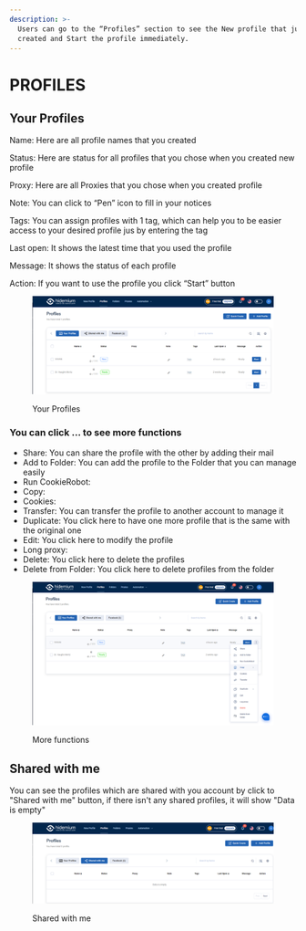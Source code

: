 ```yaml
---
description: >-
  Users can go to the “Profiles” section to see the New profile that just
  created and Start the profile immediately.
---
```


# PROFILES

## Your Profiles

Name: Here are all profile names that you created

Status: Here are status for all profiles that you chose when you created new profile

Proxy: Here are all Proxies that you chose when you created profile

Note: You can click to “Pen” icon to fill in your notices

Tags: You can assign profiles with 1 tag, which can help you to be easier access to your desired profile jus by entering the tag

Last open: It shows the latest time that you used the profile

Message: It shows the status of each profile

Action: If you want to use the profile you click “Start” button&#x20;

<figure><img src="../.gitbook/assets/23.png" alt=""><figcaption><p>Your Profiles</p></figcaption></figure>

### You can click … to see more functions

* Share: You can share the profile with the other by adding their mail
* Add to Folder: You can add the profile to the Folder that you can manage easily
* Run CookieRobot:
* Copy:
* Cookies:
* Transfer: You can transfer the profile to another account to manage it
* Duplicate: You click here to have one more profile that is the same with the original one
* Edit: You click here to modify the profile
* Long proxy:&#x20;
* Delete: You click here to delete the profiles&#x20;
* Delete from Folder: You click here to delete profiles from the folder

<figure><img src="../.gitbook/assets/24.png" alt=""><figcaption><p>More functions</p></figcaption></figure>

## Shared with me

You can see the profiles which are shared with you account by click to "Shared with me" button, if there isn't any shared profiles, it will show "Data is empty"

<figure><img src="../.gitbook/assets/25.png" alt=""><figcaption><p>Shared with me</p></figcaption></figure>
